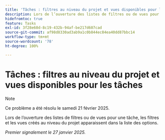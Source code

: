 ```yaml
---
title: 'Tâches : filtres au niveau du projet et vues disponibles pour les tâches'
description: Lors de l’ouverture des listes de filtres ou de vues pour une tâche, les filtres et les vues créés au niveau du projet apparaissent dans la liste des options.
hidefromtoc: true
feature: Tasks
exl-id: 3f28e60d-8c19-432b-94af-be217d607cad
source-git-commit: af98d8330ad3ab9a1c0b844ec84ea40dd87bbc14
workflow-type: tm+mt
source-wordcount: '78'
ht-degree: 100%

---
```


# Tâches : filtres au niveau du projet et vues disponibles pour les tâches

>[!NOTE]
>
>Ce problème a été résolu le samedi 21 février 2025.

Lors de l’ouverture des listes de filtres ou de vues pour une tâche, les filtres et les vues créés au niveau du projet apparaissent dans la liste des options.

_Premier signalement le 27 janvier 2025._
